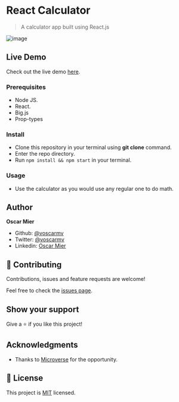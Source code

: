 # React Calculator

> A calculator app built using React.js

![image](https://user-images.githubusercontent.com/2739245/95854356-73eba300-0d1c-11eb-806d-be2ce46c8c1f.png)

## Live Demo

Check out the live demo [here](https://shielded-anchorage-34110.herokuapp.com/).

### Prerequisites
- Node JS.
- React.
- Big.js
- Prop-types

### Install
- Clone this repository in your terminal using **git clone** command.
- Enter the repo directory.
- Run `npm install && npm start` in your terminal.

### Usage
- Use the calculator as you would use any regular one to do math.

## Author

**Oscar Mier**
- Github: [@voscarmv](https://github.com/voscarmv)
- Twitter: [@voscarmv](https://twitter.com/voscarmv)
- Linkedin: [Oscar Mier](https://www.linkedin.com/in/oscar-mier-072984196/) 

## 🤝 Contributing

Contributions, issues and feature requests are welcome!

Feel free to check the [issues page](../../issues/).

## Show your support

Give a ⭐️ if you like this project!

## Acknowledgments

- Thanks to [Microverse](www.microverse.org) for the opportunity.

## 📝 License

This project is [MIT](./LICENSE) licensed.
